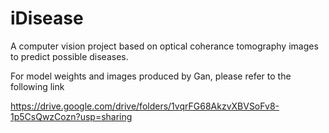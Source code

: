 # iDisease
A computer vision project based on optical coherance tomography images to predict possible diseases.

For model weights and images produced by Gan, please refer to the following link

https://drive.google.com/drive/folders/1vqrFG68AkzvXBVSoFv8-1p5CsQwzCozn?usp=sharing
